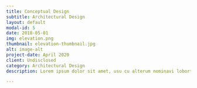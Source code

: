 ```yaml
---
title: Conceptual Design
subtitle: Architectural Design
layout: default
modal-id: 5
date: 2018-05-01
img: elevation.png
thumbnail: elevation-thumbnail.jpg
alt: image-alt
project-date: April 2020
client: Undisclosed
category: Architectural Design
description: Lorem ipsum dolor sit amet, usu cu alterum nominavi lobortis. At duo novum diceret. Tantas apeirian vix et, usu sanctus postulant inciderint ut, populo diceret necessitatibus in vim. Cu eum dicam feugiat noluisse.

---
```

